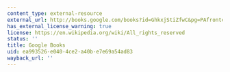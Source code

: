 ```yaml
---
content_type: external-resource
external_url: http://books.google.com/books?id=GhkxjStiZfwC&pg=PAfrontcover
has_external_license_warning: true
license: https://en.wikipedia.org/wiki/All_rights_reserved
status: ''
title: Google Books
uid: ea993526-e040-4ce2-a40b-e7e69a54ad83
wayback_url: ''
---
```

